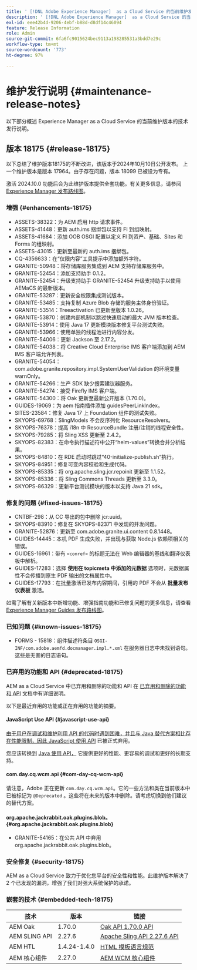 ```yaml
---
title: ' [!DNL Adobe Experience Manager]  as a Cloud Service 的当前维护发行说明。'
description: ' [!DNL Adobe Experience Manager]  as a Cloud Service 的当前维护发行说明。'
exl-id: eee42b4d-9206-4ebf-b88d-d8df14c46094
feature: Release Information
role: Admin
source-git-commit: 6fa6fc9015624bec9113a198285531a3bdd7e29c
workflow-type: tm+mt
source-wordcount: '773'
ht-degree: 97%

---
```



# 维护发行说明 {#maintenance-release-notes}

以下部分概述 Experience Manager as a Cloud Service 的当前维护版本的技术发行说明。

## 版本 18175 {#release-18175}

以下总结了维护版本18175的不断改进，该版本于2024年10月10日公开发布。 上一个维护版本是版本 17964。由于存在问题，版本 18099 已被设为专有。

激活 2024.10.0 功能后会为此维护版本提供全套功能。有关更多信息，请参阅[ Experience Manager 发布路线图](https://experienceleague.adobe.com/zh-hans/docs/experience-manager-release-information/aem-release-updates/update-releases-roadmap)。

### 增强 {#enhancements-18175}

* ASSETS-38322：为 AEM 启用 http 请求事件。
* ASSETS-41448：更新 auth.ims 捆绑包以支持 FI 到组映射。
* ASSETS-41684：添加 OOB OSGI 配置以定义 FI 到资产、基础、Sites 和 Forms 的组映射。
* ASSETS-43015：更新至最新的 auth.ims 捆绑包。
* CQ-4356633：在“仅限内容”工具提示中添加额外字符。
* GRANITE-50948：将存储库服务集成到 AEM 支持存储库服务中。
* GRANITE-52454：添加支持助手 0.1.2。
* GRANITE-52454：升级支持助手 GRANITE-52454 升级支持助手以使用 AEMaCS 的最新版本。
* GRANITE-53287：更新安全权限集成测试版本。
* GRANITE-53485：支持复制 Azure Blob 存储的服务主体身份验证。
* GRANITE-53514：Treeactivation 已更新至版本 1.0.26。
* GRANITE-53870：创建内部机制以跳过快速启动的最大 JVM 版本检查。
* GRANITE-53914：使用 Java 17 更新模块版本修复平台测试失败。
* GRANITE-53966：使用单独的线程池进行内容分发。
* GRANITE-54006：更新 Jackson 至 2.17.2。
* GRANITE-54038：将 Creative Cloud Enterprise IMS 客户端添加到 AEM IMS 客户端允许列表。
* GRANITE-54054：com.adobe.granite.repository.impl.SystemUserValidation 的环境变量 warnOnly。
* GRANITE-54266：生产 SDK 缺少搜索建议器服务。
* GRANITE-54274：接受 Firefly IMS 客户端。
* GRANITE-54300：将 Oak 更新至最新公开版本 (1.70.0)。
* GUIDES-19069：为 aem 指南插件添加 guidesPeerLinkIndex。
* SITES-23584：修复 Java 17 上 Foundation 组件的测试失败。
* SKYOPS-69768：SlingModels 不会反序列化 ResourceResolvers。
* SKYOPS-76378：提高 i18n 中 ResourceBundle 注册/注销的线程安全性。
* SKYOPS-79285：将 Sling XSS 更新至 2.4.2。
* SKYOPS-82383：在命令执行描述符中公开“helm-values”转换合并分析结果。
* SKYOPS-84810：在 RDE 启动时跳过“40-initialize-publish.sh”执行。
* SKYOPS-84951：修复可变内容校验和生成代码。
* SKYOPS-85335：将 org.apache.sling.jcr.repoinit 更新至 1.1.52。
* SKYOPS-85336：将 Sling Commons Threads 更新至 3.3.0。
* SKYOPS-86329：更新平台测试模块的版本以支持 Java 21 sdk。

### 修复的问题 {#fixed-issues-18175}

* CNTBF-298：从 CC 导出的包中删除 jcr:uuid。
* SKYOPS-83910：修复在 SKYOPS-82371 中发现的并发问题。
* GRANITE-52876：更新至 com.adobe.granite.ui.content 0.8.1448。
* GUIDES-14445：本机 PDF 生成失败，并出现与获取 Node.js 依赖项相关的错误。
* GUIDES-16961：带有  `<conref>`  的标题无法在 Web 编辑器的基线和翻译仪表板中解析。
* GUIDES-17283：选择 **使用在 topicmeta 中添加的元数据** 选项时，元数据属性不会传播到原生 PDF 输出的文档属性中。
* GUIDES-17793：在批量激活已发布内容期间，引用的 PDF 不会从 **批量发布仪表板** 激活。

如需了解有关新版本中新增功能、增强指南功能和已修复问题的更多信息，请查看 [Experience Manager Guides 发布路线图](https://experienceleague.adobe.com/zh-hans/docs/experience-manager-guides/using/release-info/aem-guides-releases-roadmap)。

### 已知问题 {#known-issues-18175}

* FORMS - 15818：组件描述符条目 `OSGI-INF/com.adobe.aemfd.docmanager.impl.*.xml` 在服务器日志中未找到语句。这些是无害的日志语句。

### 已弃用的功能和 API {#deprecated-18175}

AEM as a Cloud Service 中已弃用和删除的功能和 API 在 [已弃用和删除的功能和 API](/help/release-notes/deprecated-removed-features.md) 文档中有详细说明。

以下是最近弃用的功能或正在弃用的功能的摘要。

#### JavaScript Use API {#javascript-use-api}

[由于用户在调试和维护利用 API 的代码时遇到困难，并且与 Java 替代方案相比存在性能限制，因此 JavaScript 使用 API](https://github.com/adobe/htl-spec/blob/master/SPECIFICATION.md#42-javascript-use-api) 已被正式弃用。

您应该转换到 [Java 使用 API，](https://experienceleague.adobe.com/zh-hans/docs/experience-manager-htl/content/java-use-api) 它提供更好的性能、更容易的调试和更好的长期支持。

#### com.day.cq.wcm.api {#com-day-cq-wcm-api}

请注意，Adobe 正在更新 `com.day.cq.wcm.api`。它的一些方法和类在当前版本中已被标记为 `@Deprecated` 。这些将在未来的版本中删除。请考虑切换到他们建议的替代方案。

#### org.apache.jackrabbit.oak.plugins.blob。{#org.apache.jackrabbit.oak.plugins.blob}

* GRANITE-54165：在公共 API 中弃用 org.apache.jackrabbit.oak.plugins.blob。

### 安全修复 {#security-18175}

AEM as a Cloud Service 致力于优化您平台的安全性和性能。此维护版本解决了 2 个已发现的漏洞，增强了我们对强大系统保护的承诺。

### 嵌套的技术 {#embedded-tech-18175}

| 技术 | 版本 | 链接 |
|---|---|---|
| AEM Oak | 1.70.0 | [Oak API 1.70.0 API](https://www.javadoc.io/doc/org.apache.jackrabbit/oak-api/1.70.0/index.html) |
| AEM SLING API | 2.27.6 | [Apache Sling API 2.27.6 API](https://www.javadoc.io/doc/org.apache.sling/org.apache.sling.api/latest/index.html) |
| AEM HTL | 1.4.24-1.4.0 | [HTML 模板语言规范](https://github.com/adobe/htl-spec) |
| AEM 核心组件 | 2.27.0 | [AEM WCM 核心组件](https://github.com/adobe/aem-core-wcm-components) |
